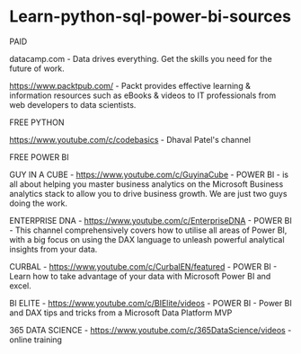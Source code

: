 # Learn-python-sql-power-bi-sources


PAID

datacamp.com - Data drives everything. Get the skills you need for the future of work.

https://www.packtpub.com/ - Packt provides effective learning & information resources such as eBooks & videos to IT professionals from web developers to data scientists.



FREE PYTHON 

https://www.youtube.com/c/codebasics - Dhaval Patel's channel





FREE POWER BI

GUY IN A CUBE - https://www.youtube.com/c/GuyinaCube - POWER BI - is all about helping you master business analytics on the Microsoft Business analytics stack to allow you to drive business growth. We are just two guys doing the work.

ENTERPRISE DNA - https://www.youtube.com/c/EnterpriseDNA - POWER BI - This channel comprehensively covers how to utilise all areas of Power BI, with a big focus on using the DAX language to unleash powerful analytical insights from your data.

CURBAL - https://www.youtube.com/c/CurbalEN/featured - POWER BI - Learn how to take advantage of your data with Microsoft Power BI and excel. 

BI ELITE - https://www.youtube.com/c/BIElite/videos - POWER BI - Power BI and DAX tips and tricks from a Microsoft Data Platform MVP

365 DATA SCIENCE - https://www.youtube.com/c/365DataScience/videos -  online training 
